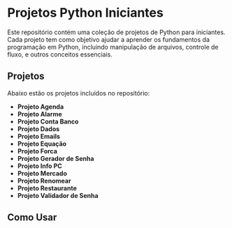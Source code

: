 # Projetos Python Iniciantes

Este repositório contém uma coleção de projetos de Python para iniciantes. Cada projeto tem como objetivo ajudar a aprender os fundamentos da programação em Python, incluindo manipulação de arquivos, controle de fluxo, e outros conceitos essenciais.

## Projetos

Abaixo estão os projetos incluídos no repositório:

- **Projeto Agenda**
- **Projeto Alarme**
- **Projeto Conta Banco**
- **Projeto Dados**
- **Projeto Emails**
- **Projeto Equação**
- **Projeto Forca**
- **Projeto Gerador de Senha**
- **Projeto Info PC**
- **Projeto Mercado**
- **Projeto Renomear**
- **Projeto Restaurante**
- **Projeto Validador de Senha**

## Como Usar
